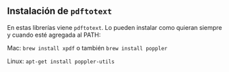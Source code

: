 
Instalación de `pdftotext`
-----------------------------------

En estas librerías viene `pdftotext`. Lo pueden instalar como quieran siempre y cuando esté agregada al PATH:

Mac: `brew install xpdf` o también `brew install poppler`

Linux: `apt-get install poppler-utils`
